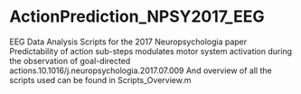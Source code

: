 # ActionPrediction_NPSY2017_EEG
EEG Data Analysis Scripts for the 2017 Neuropsychologia paper Predictability of action sub-steps modulates motor system activation during the observation of goal-directed actions.10.1016/j.neuropsychologia.2017.07.009
And overview of all the scripts used can be found in Scripts_Overview.m
